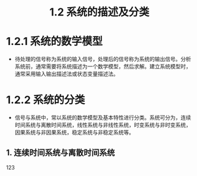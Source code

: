  # <center>1.2 系统的描述及分类</center>
 # 1.2.1 系统的数学模型
 - 待处理的信号称为系统的输入信号，处理后的信号称为系统的输出信号。分析系统前，通常需要将系统描述为一个数学模型，然后求解。建立系统模型时，通常采用输入输出描述法或状态变量描述法。

# 1.2.2 系统的分类
- 信号与系统中，常以系统的数学模型及基本特性进行分类。系统可分为，连续时间系统与离散时间系统，线性系统与非线性系统，时变系统与非时变系统，因果系统与非因果系统，稳定系统与非稳定系统等。
## 1. 连续时间系统与离散时间系统
123